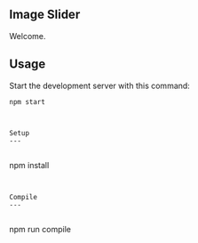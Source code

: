Image Slider
---
 
Welcome.

 
Usage
---
 
Start the development server with this command:
 
```
npm start
 
 
 
Setup
---
 
```
npm install
``` 
 
 
Compile
---
 
```
npm run compile
```